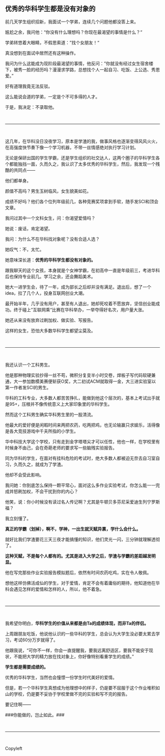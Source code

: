 ## 优秀的华科学生都是没有对象的



前几天学生组织招新，我面试一个学弟，连续几个问题他都没答上来。

尴尬之余，我问他：“你没有什么理想吗？你现在最渴望的事情是什么？“

学弟转悠着大眼睛，不假思索道：”找个女朋友！“

真没想到在面试中居然还有这种操作。

我问为什么这能成为现阶段最渴望的事情，他反问：”你就没有经过女生宿舍楼下，被秀一脸的经历吗？漫漫求学路，总想找个人一起自习、吃饭、上公选、秀恩爱。”

好有道理我竟无法反驳。

这么能说会道的学弟，一定是个不可多得的人才。

于是，我决定：不录取他。

</br>

---

</br>

这几年，在华科没日没夜学习，原本是学渣的我，做事风格也逐渐变得风风火火，在高强度快节奏下像一个学习机器，不带一丝情感绝对执行学习计划。

无论是保研出国的学生学霸，还是学生组织的社交达人，这两个圈子的华科学生各个都能独挡一面，久而久之，我认识了太多优秀的华科学生，然后，我发现一个残酷的共同点——

他们都单身。

颜值不高吗？男生玉树临风，女生貌美如花。

成绩不好吗？他们各个位列年级前几，各种竞赛奖项拿到手软，随手发SCI和顶会文章。

我问过其中一个文科女生，问：你渴望爱情吗？

她说：废话，肯定渴望。

我问：为什么不在华科找对象呢？没有合适人选？

她叹气：不，太忙。

她意味深长道：**优秀的华科学生都没有对象的。**

跟我聊天的这个女孩，本身就是个女神学霸，在初高中一直是年级前三，考进华科后也保持专业前几。学习之余，还会舞蹈美术。

她大一进学生会，待了一年，成为部长之后却并没有满足。退出后，想了一个idea，拉了几个人，投身互联网创业大潮。

最开始半年，几乎没有用户，甚至有人退出，她却死咬着不愿放弃，坚信创业能成功。终于碰上”互联网乘“比赛在华科举办，一举夺得好名次，用户量大涨。

她还从来没有放弃过刷加权、做实验、写报告。

这样的女生，恐怕大多数华科学生都望尘莫及。

</br>

------

</br>

我还认识一个工科男生。

他是那种物理实验抄得一丝不苟，微积分复变半小时交卷，焊板子写代码软硬兼通，大一参加数模美赛便斩获O奖，大二初试ACM就取得一金，大三进实验室以第一作者发SCI的男生。

华科的工科专业，大多数人都苦苦挣扎，能做到他这个层次的，基本上考试出手就是95+，压根并不像传统意义上大家印象里的华科学生。

然而这个工科男生确实华科男生里的一股清流。

他最大的爱好便是闲暇时间来两把农药，吃两把鸡，也无论输赢只求娱乐，活得像是各大竞技游戏中千夫所指的小学生。

华中科技大学这个学校，只有走到金字塔塔尖才可以任性，他也一样，在学校里有时候身不由己，会在奇葩老师的要求写一些脑残实验报告。

同为华科的学生，在面对有挂科危险的考试时，绝大多数人都被迫无奈去自习室自习，久而久之，就成为了学渣。

他却不会受此影响。

我问她：你到底怎么保持一颗平常心，面对这么多作业实验考试，你怎么能一一完成并怒刷加权，不会干扰到你的内心？

他笑，说：你小时候没有读过名人传记啊？尤其是牛顿贝多芬尼采爱迪生列宁罗斯福？

我立刻懂了。

**真正的学霸（划掉），啊不，学神，一出生就天赋异禀，学什么会什么。**

就好比我们学渣要花三天三夜才能搞懂的知识，他们灵光一闪，三分钟就理解透彻了。

**这种天赋，不是每个人都有的。尤其是进入大学之后，学渣与学霸的差距越发明显。**

他在写完那些作业实验报告模拟题后，依然有时间农药吃鸡，实在令人敬佩。

想他这样仿佛活成仙的学生，对于爱情，肯定不会有着庸俗的期待，他知道他在华科会遇见怎样的爱情和怎样的人，所以，他不着急。

</br>

------

</br>

我希望你明白，**华科学生的价值从来都是由Ta的成绩体现，而非Ta的伴侣。**

上周跟朋友吃饭，他说他认识的一些华科的学生，总会认为大学生没必要太累去学习，考试60分万岁就得了。

他跟我说，“可你不一样，你会一直提醒我，要我远离舒适区，要我不能安于现状，不能把大学的精力放在找对象上，你好像特别看重学生的成绩。”

**学生都是需要成绩的。**

优秀的华科学生，当然也会憧憬一份学生时代美好的爱情。

但是，若一个华科学生真想成为他理想中的样子，仍是要不屈服于这个作业堆积如山的学校，仍是要不妥协于学校里做不完的实验和写不完的报告。

要记住啊——

###你能做的，岂止如此。###

</br>

---

</br>

Copyleft
